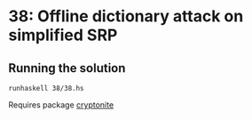 # 38: Offline dictionary attack on simplified SRP

## Running the solution

```
runhaskell 38/38.hs
```

Requires package [cryptonite](https://hackage.haskell.org/package/cryptonite)
